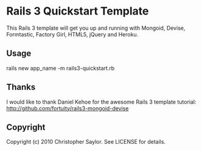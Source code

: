 # Rails 3 Quickstart Template

This Rails 3 template will get you up and running with Mongoid, Devise, Formtastic, Factory Girl, HTML5, jQuery and Heroku.

## Usage

  rails new app_name -m rails3-quickstart.rb

## Thanks

I would like to thank Daniel Kehoe for the awesome Rails 3 template tutorial: http://github.com/fortuity/rails3-mongoid-devise

## Copyright

Copyright (c) 2010 Christopher Saylor. See LICENSE for details.